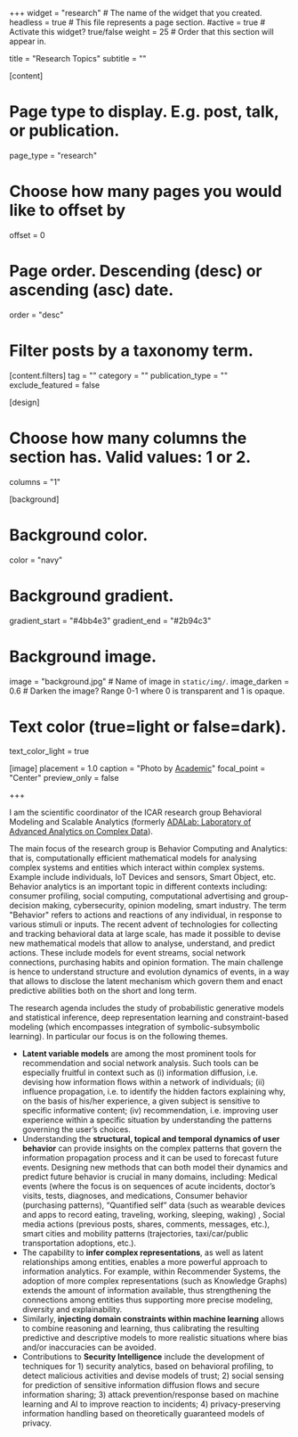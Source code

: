 +++
widget = "research"  # The name of the widget that you created.
headless = true  # This file represents a page section.
#active = true  # Activate this widget? true/false
weight = 25 # Order that this section will appear in.

title = "Research Topics"
subtitle = ""


[content]
  # Page type to display. E.g. post, talk, or publication.
  page_type = "research"
  
  
  # Choose how many pages you would like to offset by
  offset = 0

  # Page order. Descending (desc) or ascending (asc) date.
  order = "desc"

  # Filter posts by a taxonomy term.
  [content.filters]
    tag = ""
    category = ""
    publication_type = ""
    exclude_featured = false

[design]
  # Choose how many columns the section has. Valid values: 1 or 2.
  columns = "1"


[background]
  # Background color.
  color = "navy"
  
  # Background gradient.
  gradient_start = "#4bb4e3"
  gradient_end = "#2b94c3"
  
  # Background image.
  image = "background.jpg"  # Name of image in `static/img/`.
  image_darken = 0.6  # Darken the image? Range 0-1 where 0 is transparent and 1 is opaque.

  # Text color (true=light or false=dark).
  text_color_light = true

[image]
placement = 1.0
caption = "Photo by [Academic](https://sourcethemes.com/academic/)"
focal_point = "Center"
preview_only = false

+++



I am the scientific coordinator of the ICAR research group Behavioral Modeling and Scalable Analytics (formerly [ADALab: Laboratory of Advanced Analytics on Complex Data](https://www.cnr.it/it/focus/018-5/il-laboratorio-di-analitica-avanzata-su-dati-complessi-ada-lab)).


The main focus of the research group is Behavior Computing and Analytics: that is, computationally efficient mathematical models for analysing complex systems and entities which interact within complex systems. Example include individuals, IoT Devices and sensors, Smart Object, etc. Behavior analytics is an important topic in different contexts including: consumer profiling, social computing, computational advertising and group-decision making, cybersecurity, opinion modeling, smart industry. The term "Behavior" refers to actions and reactions of any individual, in response to various stimuli or inputs. The recent advent of technologies for collecting and tracking behavioral data at large scale, has made it possible to devise new mathematical models that allow to analyse, understand, and predict actions. These include models for event streams, social network connections, purchasing habits and opinion formation. The main challenge is hence to understand structure and evolution dynamics of events, in a way that allows to disclose the latent mechanism which govern them and enact predictive abilities both on the short and long term. 

The research agenda includes the study of probabilistic generative models and statistical inference, deep representation learning and constraint-based modeling (which encompasses integration of symbolic-subsymbolic learning). In particular our focus is on the following themes.

- **Latent variable models** are among the most prominent tools for recommendation and social network analysis. Such tools can be especially fruitful in context such as (i) information diffusion, i.e. devising how information flows within a network of individuals; (ii) influence propagation, i.e. to identify the hidden factors explaining why, on the basis of his/her experience, a given subject is sensitive to specific informative content; (iv) recommendation, i.e. improving user experience within a specific situation by understanding the patterns governing the user’s choices. 
- Understanding the **structural, topical and temporal dynamics of user behavior**  can provide insights on the complex patterns that govern the information propagation process and it can be used to forecast future events. Designing new methods that can both model their dynamics and predict future behavior is crucial in many domains, including: Medical events (where the focus is on sequences of acute incidents, doctor’s visits, tests, diagnoses, and medications, Consumer behavior (purchasing patterns), “Quantified self” data (such as wearable devices and apps to record eating, traveling, working, sleeping, waking) , Social media actions (previous posts, shares, comments, messages, etc.), smart cities and mobility patterns (trajectories, taxi/car/public transportation adoptions, etc.).  
- The capability to **infer complex representations**, as well as latent relationships among entities, enables a more powerful approach to information analytics. For example, within Recommender Systems, the adoption of more complex representations (such as Knowledge Graphs) extends the amount of information available, thus strengthening the connections among entities thus supporting more precise modeling, diversity and explainability.
- Similarly, **injecting domain constraints within machine learning** allows to combine reasoning and learning, thus calibrating the resulting predictive and descriptive models to more realistic situations where bias and/or inaccuracies can be avoided. 
- Contributions to **Security Intelligence** include the development of techniques for 1) security analytics, based on behavioral profiling, to detect malicious activities and devise models of trust; 2) social sensing for prediction of sensitive information diffusion flows and secure information sharing; 3) attack prevention/response based on machine learning and AI to improve reaction to incidents; 4) privacy-preserving information handling based on theoretically guaranteed models of privacy.
